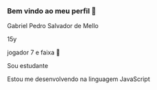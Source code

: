 ### Bem vindo ao meu perfil 💜


Gabriel Pedro Salvador de Mello


15y

jogador 7 e faixa 👑

Sou estudante 

Estou me desenvolvendo na linguagem JavaScript
